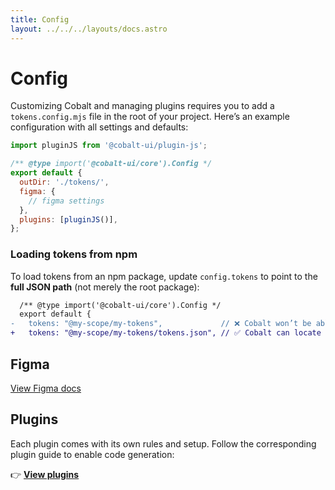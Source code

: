 ```yaml
---
title: Config
layout: ../../../layouts/docs.astro
---
```


# Config

Customizing Cobalt and managing plugins requires you to add a `tokens.config.mjs` file in the root of your project. Here’s an example configuration with all settings and defaults:

```js
import pluginJS from '@cobalt-ui/plugin-js';

/** @type import('@cobalt-ui/core').Config */
export default {
  outDir: './tokens/',
  figma: {
    // figma settings
  },
  plugins: [pluginJS()],
};
```

### Loading tokens from npm

To load tokens from an npm package, update `config.tokens` to point to the **full JSON path** (not merely the root package):

```diff
  /** @type import('@cobalt-ui/core').Config */
  export default {
-   tokens: "@my-scope/my-tokens",             // ❌ Cobalt won’t be able to find the tokens
+   tokens: "@my-scope/my-tokens/tokens.json", // ✅ Cobalt can locate this just fine
```

## Figma

[View Figma docs](../guides/figma)

## Plugins

Each plugin comes with its own rules and setup. Follow the corresponding plugin guide to enable code generation:

👉 **[View plugins](../plugins)**
